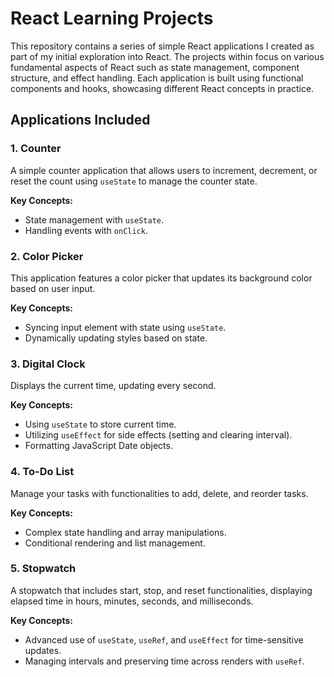 # React Learning Projects

This repository contains a series of simple React applications I created as part of my initial exploration into React. The projects within focus on various fundamental aspects of React such as state management, component structure, and effect handling. Each application is built using functional components and hooks, showcasing different React concepts in practice.

## Applications Included

### 1. Counter

A simple counter application that allows users to increment, decrement, or reset the count using `useState` to manage the counter state.

**Key Concepts:**
- State management with `useState`.
- Handling events with `onClick`.

### 2. Color Picker

This application features a color picker that updates its background color based on user input.

**Key Concepts:**
- Syncing input element with state using `useState`.
- Dynamically updating styles based on state.

### 3. Digital Clock

Displays the current time, updating every second.

**Key Concepts:**
- Using `useState` to store current time.
- Utilizing `useEffect` for side effects (setting and clearing interval).
- Formatting JavaScript Date objects.

### 4. To-Do List

Manage your tasks with functionalities to add, delete, and reorder tasks.

**Key Concepts:**
- Complex state handling and array manipulations.
- Conditional rendering and list management.

### 5. Stopwatch

A stopwatch that includes start, stop, and reset functionalities, displaying elapsed time in hours, minutes, seconds, and milliseconds.

**Key Concepts:**
- Advanced use of `useState`, `useRef`, and `useEffect` for time-sensitive updates.
- Managing intervals and preserving time across renders with `useRef`.
